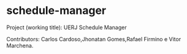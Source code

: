 # schedule-manager

Project (working title): UERJ Schedule Manager

Contributors: Carlos Cardoso,Jhonatan Gomes,Rafael Firmino e Vitor Marchena.
